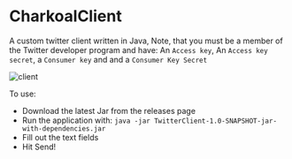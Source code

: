 # CharkoalClient
A custom twitter client written in Java, Note, that you must be a member of the Twitter developer program and have: An `Access key`, An `Access key secret`, a `Consumer key` and and a `Consumer Key Secret`

![client](https://cdn.upload.systems/uploads/XOZsvplV.png)

To use:
 - Download the latest Jar from the releases page
 - Run the application with: `java -jar TwitterClient-1.0-SNAPSHOT-jar-with-dependencies.jar`
 - Fill out the text fields
 - Hit Send!

